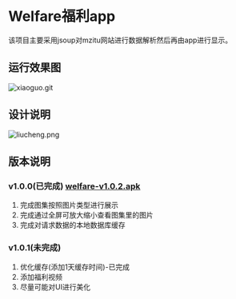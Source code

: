 # Welfare福利app

该项目主要采用jsoup对mzitu网站进行数据解析然后再由app进行显示。

## 运行效果图

![xiaoguo.git](https://upload-images.jianshu.io/upload_images/2898841-46c11dcebd23dfec.gif?imageMogr2/auto-orient/strip)

## 设计说明

![liucheng.png](https://upload-images.jianshu.io/upload_images/2898841-730af15389a202b9.png?imageMogr2/auto-orient/strip%7CimageView2/2/w/1240)

## 版本说明

### v1.0.0(已完成) [welfare-v1.0.2.apk](https://github.com/boildcoffee/welfare/blob/master/apk/welfare-v1.0.2.apk)

1. 完成图集按照图片类型进行展示
2. 完成通过全屏可放大缩小查看图集里的图片
3. 完成对请求数据的本地数据库缓存

### v1.0.1(未完成)

1. 优化缓存(添加1天缓存时间)-已完成
2. 添加福利视频
3. 尽量可能对UI进行美化
